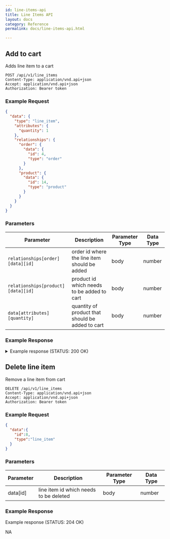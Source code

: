```yaml
---
id: line-items-api
title: Line Items API
layout: docs
category: Reference
permalink: docs/line-items-api.html

---
```


## Add to cart

Adds line item to a cart

```
POST /api/v1/line_items
Content-Type: application/vnd.api+json
Accept: application/vnd.api+json
Authorization: Bearer token
```

### Example Request

```json
{
  "data": {
    "type": "line_item",
    "attributes": {
      "quantity": 1
    },
    "relationships": {
      "order": {
        "data": {
          "id": 4,
          "type": "order"
        }
      },
      "product": {
        "data": {
          "id": 14,
          "type": "product"
        }
      }
    }
  }
}
```
### Parameters
| Parameter                          | Description                                          | Parameter Type | Data Type |
|------------------------------------|------------------------------------------------------|----------------|-----------|
| `relationships[order][data][id]`   | order id where the line item should be added         | body           | number    |
| `relationships[product][data][id]` | product id which needs to be added to cart           | body           | number    |
| `data[attributes][quantity]`       | quantity of product that should be added to cart     | body           | number    |

### Example Response

<details>
<summary>Example response (STATUS: 200 OK)</summary>
<br>

```json
{
  "data": {
    "attributes": {
      "adjustment_total": null,
      "billing_address": null,
      "item_count": 1,
      "number": "Bu1sAJDu1YhtsRHl7~fne",
      "order_total_amount": {
        "amount": "1000.00",
        "currency": "USD"
      },
      "promot_total": null,
      "shipping_address": null,
      "state": "cart",
      "user_id": 4
    },
    "id": "4",
    "links": {
      "self": "/orders/4"
    },
    "relationships": {
      "line_items": {
        "data": [
          {
            "id": "9",
            "type": "line_item"
          }
        ]
      },
      "packages": {},
      "payments": {}
    },
    "type": "order"
  },
  "included": [
    {
      "attributes": {
        "id": 9,
        "product_id": 14,
        "quantity": 1,
        "total_price": "1000.00",
        "unit_price": {
          "amount": "1000.00",
          "currency": "USD"
        }
      },
      "id": "9",
      "links": {
        "self": "/line_items/9"
      },
      "relationships": {
        "product": {
          "data": {
            "id": "14",
            "type": "product"
          }
        }
      },
      "type": "line_item"
    },
    {
      "attributes": {
        "available_on": null,
        "deleted_at": null,
        "description": "\"This ...is the Golden Snitch, and it's the most important ball of the lot. It's very hard to catch because it's so fast and difficult to see. It's the Seeker's job to catch it.\"",
        "discontinue_on": null,
        "images": [
          {
            "product_url": "https://snitch-product-images.s3.amazonaws.com/uploads/images/product/14/images/snitch%20.jpeg"
          }
        ],
        "max_retail_price": {
          "amount": "1200.00",
          "currency": "USD"
        },
        "meta_description": null,
        "meta_keywords": null,
        "meta_title": null,
        "name": "Golden snitch",
        "promotionable": null,
        "rating_summary": {
          "average_rating": "5.0",
          "rating_list": {
            "5": {
              "position": 5,
              "value": "100.0"
            }
          },
          "review_count": 1
        },
        "selling_price": {
          "amount": "1000.00",
          "currency": "USD"
        },
        "slug": "golden-snitch"
      },
      "id": "14",
      "links": {
        "self": "/products/golden-snitch"
      },
      "relationships": {
        "options": {},
        "reviews": {},
        "theme": {
          "data": null
        },
        "variants": {}
      },
      "type": "product"
    }
  ],
  "jsonapi": {
    "version": "1.0"
  }
}
```

</details>

## Delete line item

Remove a line item from cart

```
DELETE /api/v1/line_items
Content-Type: application/vnd.api+json
Accept: application/vnd.api+json
Authorization: Bearer token
```

### Example Request

```json
{
  "data":{
    "id":8,
    "type":"line_item"
  }
}
```
### Parameters

| Parameter                        | Description                                      | Parameter Type | Data Type |
|----------------------------------|--------------------------------------------------|----------------|-----------|
| data[id]                         | line item id which needs to be deleted           | body           | number    |

### Example Response

Example response (STATUS: 204 OK)

NA
